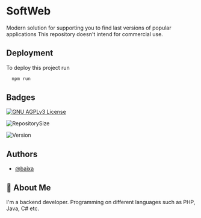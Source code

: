 
# SoftWeb

Modern solution for supporting you to find last versions of popular applications
This repository doesn't intend for commercial use. 



## Deployment

To deploy this project run

```bash
  npm run
```


## Badges

[![GNU AGPLv3 License](https://img.shields.io/github/license/baixa/SoftWeb)](https://github.com/baixa/SoftWeb/blob/dev/LICENSE)

![RepositorySize](https://img.shields.io/github/repo-size/baixa/SoftWeb)

![Version](https://img.shields.io/github/package-json/v/baixa/SoftWeb)

## Authors

- [@baixa](https://www.github.com/baixa)


## 🚀 About Me
I'm a backend developer. Programming on different languages such as PHP, Java, C# etc.

